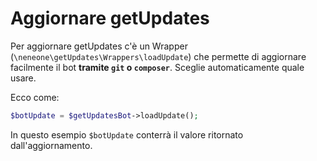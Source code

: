 # Aggiornare getUpdates

Per aggiornare getUpdates c'è un Wrapper (`\neneone\getUpdates\Wrappers\loadUpdate`) che permette di aggiornare facilmente il bot **tramite `git` o `composer`**. Sceglie automaticamente quale usare.

Ecco come:

```php
$botUpdate = $getUpdatesBot->loadUpdate();
```

In questo esempio `$botUpdate` conterrà il valore ritornato dall'aggiornamento.
